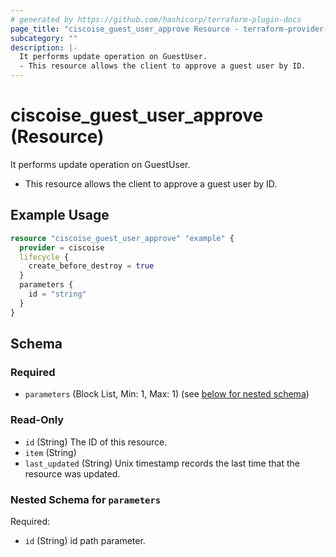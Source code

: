 ```yaml
---
# generated by https://github.com/hashicorp/terraform-plugin-docs
page_title: "ciscoise_guest_user_approve Resource - terraform-provider-ciscoise"
subcategory: ""
description: |-
  It performs update operation on GuestUser.
  - This resource allows the client to approve a guest user by ID.
---
```


# ciscoise_guest_user_approve (Resource)

It performs update operation on GuestUser.
- This resource allows the client to approve a guest user by ID.

## Example Usage

```terraform
resource "ciscoise_guest_user_approve" "example" {
  provider = ciscoise
  lifecycle {
    create_before_destroy = true
  }
  parameters {
    id = "string"
  }
}
```

<!-- schema generated by tfplugindocs -->
## Schema

### Required

- `parameters` (Block List, Min: 1, Max: 1) (see [below for nested schema](#nestedblock--parameters))

### Read-Only

- `id` (String) The ID of this resource.
- `item` (String)
- `last_updated` (String) Unix timestamp records the last time that the resource was updated.

<a id="nestedblock--parameters"></a>
### Nested Schema for `parameters`

Required:

- `id` (String) id path parameter.


